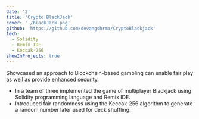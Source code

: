 ```yaml
---
date: '2'
title: 'Crypto BlackJack'
cover: './blackJack.png'
github: 'https://github.com/devangshrma/CryptoBlackjack'
tech:
  - Solidity
  - Remix IDE
  - Keccak-256
showInProjects: true
---
```


Showcased an approach to Blockchain-based gambling can enable fair play as well as provide enhanced security.

- In a team of three implemented the game of multiplayer Blackjack using Solidity programming language and Remix IDE.
- Introduced fair randomness using the Keccak-256 algorithm to generate a random number later used for deck shuffling.
